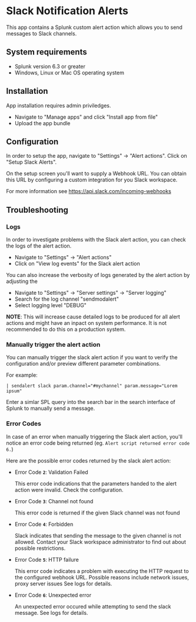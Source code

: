 # Slack Notification Alerts

This app contains a Splunk custom alert action which allows you to send messages to Slack channels.

## System requirements

*   Splunk version 6.3 or greater
*   Windows, Linux or Mac OS operating system

## Installation

App installation requires admin priviledges.

*   Navigate to "Manage apps" and click "Install app from file"
*   Upload the app bundle

## Configuration

In order to setup the app, navigate to "Settings" -> "Alert actions". Click on "Setup Slack Alerts".

On the setup screen you'll want to supply a Webhook URL. You can obtain this URL by configuring a
custom integration for you Slack workspace.

For more information see https://api.slack.com/incoming-webhooks

## Troubleshooting

### Logs

In order to investigate problems with the Slack alert action, you can check the logs of the
alert action.

*   Navigate to "Settings" -> "Alert actions"
*   Click on "View log events" for the Slack alert action

You can also increase the verbosity of logs generated by the alert action by adjusting the

*   Navigate to "Settings" -> "Server settings" -> "Server logging"
*   Search for the log channel "sendmodalert"
*   Select logging level "DEBUG"

**NOTE**: This will increase cause detailed logs to be produced for all alert actions and might have an
inpact on system performance. It is not recommended to do this on a production system.

### Manually trigger the alert action

You can manually trigger the slack alert action if you want to verify the configuration and/or preview different parameter combinations.

For example:

```
| sendalert slack param.channel="#mychannel" param.message="Lorem ipsum"
```

Enter a simlar SPL query into the search bar in the search interface of Splunk to manually send a message.

### Error Codes

In case of an error when manually triggering the Slack alert action, you'll notice an error code being returned (eg. `Alert script returned error code 6.`)

Here are the possible error codes returned by the slack alert action:

*   Error Code **`2`**: Validation Failed

    This error code indications that the parameters handed to the alert action were invalid. Check the configuration.

*   Error Code **`3`**: Channel not found

    This error code is returned if the given Slack channel was not found

*   Error Code **`4`**: Forbidden

    Slack indicates that sending the message to the given channel is not allowed. Contact your Slack workspace administrator to find out about possible restrictions.

*   Error Code **`5`**: HTTP failure

    This error code indicates a problem with executing the HTTP request to the configured webhook URL. Possible reasons include network issues, proxy server issues
    See logs for details.

*   Error Code **`6`**: Unexpected error

    An unexpected error occured while attempting to send the slack message.
    See logs for details.
